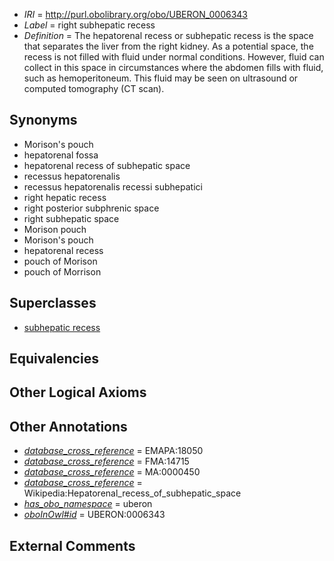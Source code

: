  * *IRI* = http://purl.obolibrary.org/obo/UBERON_0006343
 * *Label* = right subhepatic recess
 * *Definition* = The hepatorenal recess or subhepatic recess is the space that separates the liver from the right kidney. As a potential space, the recess is not filled with fluid under normal conditions. However, fluid can collect in this space in circumstances where the abdomen fills with fluid, such as hemoperitoneum. This fluid may be seen on ultrasound or computed tomography (CT scan).

## Synonyms

 * Morison's pouch
 * hepatorenal fossa
 * hepatorenal recess of subhepatic space
 * recessus hepatorenalis
 * recessus hepatorenalis recessi subhepatici
 * right hepatic recess
 * right posterior subphrenic space
 * right subhepatic space
 * Morison pouch
 * Morison's pouch
 * hepatorenal recess
 * pouch of Morison
 * pouch of Morrison

## Superclasses

 * [subhepatic recess](../../UBERON/42/UBERON_0006442.md)

## Equivalencies


## Other Logical Axioms


## Other Annotations

 * *[database_cross_reference](../../ef/oboInOwl#hasDbXref.md)* = EMAPA:18050
 * *[database_cross_reference](../../ef/oboInOwl#hasDbXref.md)* = FMA:14715
 * *[database_cross_reference](../../ef/oboInOwl#hasDbXref.md)* = MA:0000450
 * *[database_cross_reference](../../ef/oboInOwl#hasDbXref.md)* = Wikipedia:Hepatorenal_recess_of_subhepatic_space
 * *[has_obo_namespace](../../ce/oboInOwl#hasOBONamespace.md)* = uberon
 * *[oboInOwl#id](../../id/oboInOwl#id.md)* = UBERON:0006343

## External Comments

